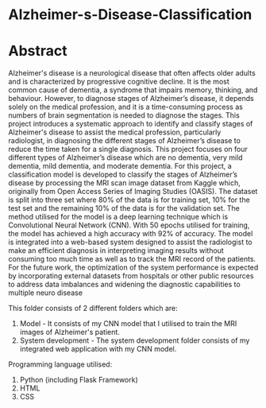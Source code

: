 # Alzheimer-s-Disease-Classification

# Abstract 

Alzheimer's disease is a neurological disease that often affects older adults and is 
characterized by progressive cognitive decline. It is the most common cause of 
dementia, a syndrome that impairs memory, thinking, and behaviour. However, to 
diagnose stages of Alzheimer’s disease, it depends solely on the medical profession,
and it is a time-consuming process as numbers of brain segmentation is needed to 
diagnose the stages. This project introduces a systematic approach to identify and 
classify stages of Alzheimer's disease to assist the medical profession, particularly 
radiologist, in diagnosing the different stages of Alzheimer’s disease to reduce the time
taken for a single diagnosis. This project focuses on four different types of Alzheimer’s 
disease which are no dementia, very mild dementia, mild dementia, and moderate 
dementia. For this project, a classification model is developed to classify the stages of 
Alzheimer’s disease by processing the MRI scan image dataset from Kaggle which, 
originally from Open Access Series of Imaging Studies (OASIS). The dataset is split 
into three set where 80% of the data is for training set, 10% for the test set and the 
remaining 10% of the data is for the validation set. The method utilised for the model 
is a deep learning technique which is Convolutional Neural Network (CNN). With 50 
epochs utilised for training, the model has achieved a high accuracy with 92% of 
accuracy. The model is integrated into a web-based system designed to assist the 
radiologist to make an efficient diagnosis in interpreting imaging results without 
consuming too much time as well as to track the MRI record of the patients. For the 
future work, the optimization of the system performance is expected by incorporating 
external datasets from hospitals or other public resources to address data imbalances 
and widening the diagnostic capabilities to multiple neuro disease

This folder consists of 2 different folders which are:
1. Model - It consists of my CNN model that I utilised to train the MRI images of Alzheimer's patient. 
2. System development - The system development folder consists of my integrated web application with my CNN model.

Programming language utilised:
1. Python (including Flask Framework)
2. HTML
3. CSS
